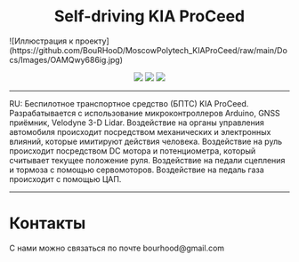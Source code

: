 <h1 align="center">Self-driving KIA ProCeed</h1>
![Иллюстрация к проекту](https://github.com/BouRHooD/MoscowPolytech_KIAProCeed/raw/main/Docs/Images/OAMQwy686ig.jpg)
<p align="center">

<img src="https://badges.frapsoft.com/os/v1/open-source.svg?v=103" >
  
<img src="https://img.shields.io/github/repo-size/BouRHooD/MoscowPolytech_KIAProCeed" >
  
<img src="https://img.shields.io/github/last-commit/bourhood/MoscowPolytech_KIAProCeed" >
  
</p>

---

RU: Беспилотное транспортное средство (БПТС) KIA ProCeed. Разрабатывается с использование микроконтроллеров Arduino, GNSS приёмник, Velodyne 3-D Lidar. Воздействие на органы управления автомобиля происходит посредством механических и электронных влияний, которые имитируют действия человека. Воздействие на руль происходит посредством DC мотора и потенциометра, который считывает текущее положение руля. Воздействие на педали сцепления и тормоза с помощью сервомоторов. Воздействие на педаль газа происходит с помощью ЦАП. 

---

<h1 align="left"> Контакты </h1>
С нами можно связаться по почте bourhood@gmail.com

